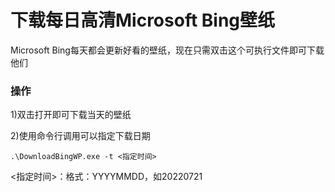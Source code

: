 # 下载每日高清Microsoft Bing壁纸

Microsoft Bing每天都会更新好看的壁纸，现在只需双击这个可执行文件即可下载他们

### 操作

1)双击打开即可下载当天的壁纸

2)使用命令行调用可以指定下载日期

```
.\DownloadBingWP.exe -t <指定时间>
```

<指定时间>：格式：YYYYMMDD，如20220721